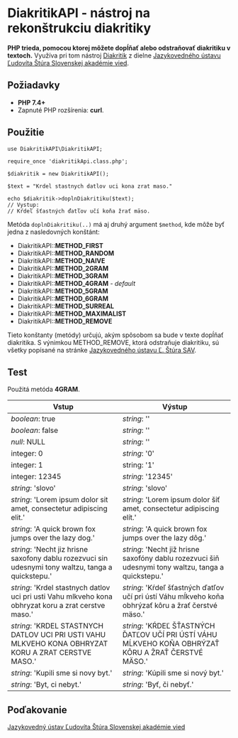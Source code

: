 # DiakritikAPI - nástroj na rekonštrukciu diakritiky
**PHP trieda, pomocou ktorej môžete dopĺňať alebo odstraňovať diakritiku v textoch.** Využíva pri tom nástroj [Diakritik](https://diakritik.juls.savba.sk/) z dielne [Jazykovedného ústavu Ľudovíta Štúra Slovenskej akadémie vied](https://www.juls.savba.sk/).


## Požiadavky

 - **PHP 7.4+**
 - Zapnuté PHP rozšírenia: **curl**.

## Použitie


    
	use DiakritikAPI\DiakritikAPI;
	
	require_once 'diakritikApi.class.php';  
	
	$diakritik = new DiakritikAPI();

	$text = "Krdel stastnych datlov uci kona zrat maso."
	
	echo $diakritik->doplnDiakritiku($text);
	// Vystup: 
	// Kŕdeľ šťastných ďatľov učí koňa žrať mäso.
	
	
Metóda `doplnDiakritiku(..)` má aj druhý argument `$method`, kde môže byť jedna z nasledovných konštánt:

- DiakritikAPI::**METHOD_FIRST** 
- DiakritikAPI::**METHOD_RANDOM**
- DiakritikAPI::**METHOD_NAIVE** 
- DiakritikAPI::**METHOD_2GRAM**
- DiakritikAPI::**METHOD_3GRAM** 
- DiakritikAPI::**METHOD_4GRAM** *- default*
- DiakritikAPI::**METHOD_5GRAM** 
- DiakritikAPI::**METHOD_6GRAM**
- DiakritikAPI::**METHOD_SURREAL** 
- DiakritikAPI::**METHOD_MAXIMALIST**
- DiakritikAPI::**METHOD_REMOVE**

Tieto konštanty (metódy) určujú, akým spôsobom sa bude v texte dopĺňať diakritika. S výnimkou METHOD_REMOVE, ktorá odstraňuje diakritiku, sú všetky popísané na stránke [Jazykovedného ústavu Ľ. Štúra SAV](https://www.juls.savba.sk/diakritik.html).

## Test
Použitá metóda **4GRAM**.

| **Vstup**                                                                                                                                                                                                                                                                                                                                                       | **Výstup**                                                                                                                                                                                                                                                                                                                                                      |
|-----------------------------------------------------------------------------------------------------------------------------------------------------------------------------------------------------------------------------------------------------------------------------------------------------------------------------------------------------------------|-----------------------------------------------------------------------------------------------------------------------------------------------------------------------------------------------------------------------------------------------------------------------------------------------------------------------------------------------------------------|
| *boolean*: true                                                                                                                                                                                                                                                                                                                                                   | *string*: ''                                                                                                                                                                                                                                                                                                                                                      |
| *boolean*: false                                                                                                                                                                                                                                                                                                                                                  | *string*: ''                                                                                                                                                                                                                                                                                                                                                      |
| *null*: NULL                                                                                                                                                                                                                                                                                                                                                      | *string*: ''                                                                                                                                                                                                                                                                                                                                                      |
| integer: 0                                                                                                                                                                                                                                                                                                                                                      | *string*: '0'                                                                                                                                                                                                                                                                                                                                                     |
| integer: 1                                                                                                                                                                                                                                                                                                                                                      | string: '1'                                                                                                                                                                                                                                                                                                                                                     |
| integer: 12345                                                                                                                                                                                                                                                                                                                                                  | *string*: '12345'                                                                                                                                                                                                                                                                                                                                                 |
| *string*: 'slovo'                                                                                                                                                                                                                                                                                                                                                 | *string*: 'slovo'                                                                                                                                                                                                                                                                                                                                                 |
| *string*: 'Lorem ipsum dolor sit amet, consectetur adipiscing elit.'                                                                                                                                                                                                                                                                                              | *string*: 'Lorem ipsum dolor šiť amet, consectetur adipiscing elít.'                                                                                                                                                                                                                                                                                              |
| *string*: 'A quick brown fox jumps over the lazy dog.'                                                                                                                                                                                                                                                                                                            | *string*: 'A quick brown fox jumps over the lazy dôg.'                                                                                                                                                                                                                                                                                                            |
| *string*: 'Necht jiz hrisne saxofony dablu rozezvuci sin udesnymi tony waltzu, tanga a quickstepu.'                                                                                                                                                                                                                                                               | *string*: 'Necht již hrisne saxofóny dablu rozezvuci šiň udesnymi tony waltzu, tanga a quickstepu.'                                                                                                                                                                                                                                                               |
| *string*: 'Krdel stastnych datlov uci pri usti Vahu mlkveho kona obhryzat koru a zrat cerstve maso.'                                                                                                                                                                                                                                                              | *string*: 'Kŕdeľ šťastných ďatľov učí pri ústí Váhu mĺkveho koňa obhrýzať kôru a žrať čerstvé mäso.'                                                                                                                                                                                                                                                              |
| *string*: 'KRDEL STASTNYCH DATLOV UCI PRI USTI VAHU MLKVEHO KONA OBHRYZAT KORU A ZRAT CERSTVE MASO.'                                                                                                                                                                                                                                                              | *string*: 'KŔDEĽ ŠŤASTNÝCH ĎATĽOV UČÍ PRI ÚSTÍ VÁHU MĹKVEHO KOŇA OBHRÝZAŤ KÔRU A ŽRAŤ ČERSTVÉ MÄSO.'                                                                                                                                                                                                                                                              |
| *string*: 'Kupili sme si novy byt.'                                                                                                                                                                                                                                                                                                                               | *string*: 'Kúpili sme si nový byt.'                                                                                                                                                                                                                                                                                                                               |
| *string*: 'Byt, ci nebyt.'                                                                                                                                                                                                                                                                                                                                        | *string*: 'Byť, či nebyť.'                                                                                                                                                                                                                                                                                                                                        |



## Poďakovanie
[Jazykovedný ústav Ľudovíta Štúra Slovenskej akadémie vied](https://www.juls.savba.sk/)

